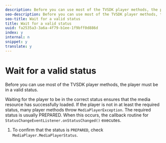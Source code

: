 ```yaml
---
description: Before you can use most of the TVSDK player methods, the player must be in a valid status.
seo-description: Before you can use most of the TVSDK player methods, the player must be in a valid status.
seo-title: Wait for a valid status
title: Wait for a valid status
uuid: fa2535a3-3a6a-4f79-b1ee-1f9bff0d886d
index: y
internal: n
snippet: y
translate: y
---
```


# Wait for a valid status

Before you can use most of the TVSDK player methods, the player must be in a valid status.

Waiting for the player to be in the correct status ensures that the media resource has successfully loaded. If the player is not in at least the required status, many player methods throw `MediaPlayerException`. The required status is usually PREPARED. When this occurs, the callback routine for `StatusChangeEventListener.onStatusChanged()` executes. 

1. To confirm that the status is `PREPARED`, check `MediaPlayer.MediaPlayerStatus`.
